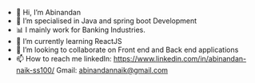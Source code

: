 - 👋 Hi, I’m Abinandan
- 👀 I’m specialised in Java and spring boot Development
- :bar_chart: I mainly work for Banking Industries.
- 🌱 I’m currently learning ReactJS
- 💞️ I’m looking to collaborate on Front end and Back end applications
- 📫 How to reach me linkedIn: https://www.linkedin.com/in/abinandan-naik-ss100/
Gmail: abinandannaik@gmail.com

<!---
Abinandan02/Abinandan02 is a ✨ special ✨ repository because its `README.md` (this file) appears on your GitHub profile.
You can click the Preview link to take a look at your changes.
--->
